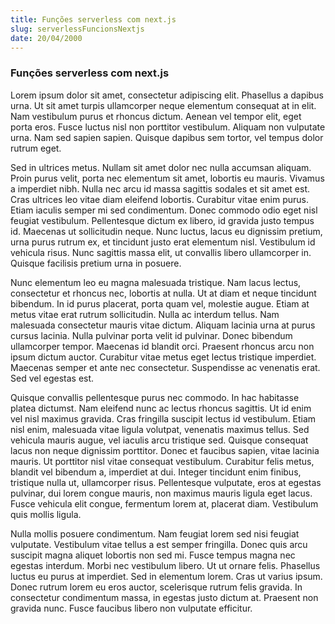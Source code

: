 ```yaml
---
title: Funções serverless com next.js
slug: serverlessFuncionsNextjs
date: 20/04/2000
---
```


### Funções serverless com next.js

Lorem ipsum dolor sit amet, consectetur adipiscing elit. Phasellus a dapibus urna. Ut sit amet turpis ullamcorper neque elementum consequat at in elit. Nam vestibulum purus et rhoncus dictum. Aenean vel tempor elit, eget porta eros. Fusce luctus nisl non porttitor vestibulum. Aliquam non vulputate urna. Nam sed sapien sapien. Quisque dapibus sem tortor, vel tempus dolor rutrum eget.

Sed in ultrices metus. Nullam sit amet dolor nec nulla accumsan aliquam. Proin purus velit, porta nec elementum sit amet, lobortis eu mauris. Vivamus a imperdiet nibh. Nulla nec arcu id massa sagittis sodales et sit amet est. Cras ultrices leo vitae diam eleifend lobortis. Curabitur vitae enim purus. Etiam iaculis semper mi sed condimentum. Donec commodo odio eget nisl feugiat vestibulum. Pellentesque dictum ex libero, id gravida justo tempus id. Maecenas ut sollicitudin neque. Nunc luctus, lacus eu dignissim pretium, urna purus rutrum ex, et tincidunt justo erat elementum nisl. Vestibulum id vehicula risus. Nunc sagittis massa elit, ut convallis libero ullamcorper in. Quisque facilisis pretium urna in posuere.

Nunc elementum leo eu magna malesuada tristique. Nam lacus lectus, consectetur et rhoncus nec, lobortis at nulla. Ut at diam et neque tincidunt bibendum. In id purus placerat, porta quam vel, molestie augue. Etiam at metus vitae erat rutrum sollicitudin. Nulla ac interdum tellus. Nam malesuada consectetur mauris vitae dictum. Aliquam lacinia urna at purus cursus lacinia. Nulla pulvinar porta velit id pulvinar. Donec bibendum ullamcorper tempor. Maecenas id blandit orci. Praesent rhoncus arcu non ipsum dictum auctor. Curabitur vitae metus eget lectus tristique imperdiet. Maecenas semper et ante nec consectetur. Suspendisse ac venenatis erat. Sed vel egestas est.

Quisque convallis pellentesque purus nec commodo. In hac habitasse platea dictumst. Nam eleifend nunc ac lectus rhoncus sagittis. Ut id enim vel nisl maximus gravida. Cras fringilla suscipit lectus id vestibulum. Etiam nisl enim, malesuada vitae ligula volutpat, venenatis maximus tellus. Sed vehicula mauris augue, vel iaculis arcu tristique sed. Quisque consequat lacus non neque dignissim porttitor. Donec et faucibus sapien, vitae lacinia mauris. Ut porttitor nisl vitae consequat vestibulum. Curabitur felis metus, blandit vel bibendum a, imperdiet at dui. Integer tincidunt enim finibus, tristique nulla ut, ullamcorper risus. Pellentesque vulputate, eros at egestas pulvinar, dui lorem congue mauris, non maximus mauris ligula eget lacus. Fusce vehicula elit congue, fermentum lorem at, placerat diam. Vestibulum quis mollis ligula.

Nulla mollis posuere condimentum. Nam feugiat lorem sed nisi feugiat vulputate. Vestibulum vitae tellus a est semper fringilla. Donec quis arcu suscipit magna aliquet lobortis non sed mi. Fusce tempus magna nec egestas interdum. Morbi nec vestibulum libero. Ut ut ornare felis. Phasellus luctus eu purus at imperdiet. Sed in elementum lorem. Cras ut varius ipsum. Donec rutrum lorem eu eros auctor, scelerisque rutrum felis gravida. In consectetur condimentum massa, in egestas justo dictum at. Praesent non gravida nunc. Fusce faucibus libero non vulputate efficitur.
